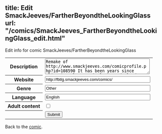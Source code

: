title: Edit SmackJeeves/FartherBeyondtheLookingGlass
url: "/comics/SmackJeeves_FartherBeyondtheLookingGlass_edit.html"
---
Edit info for comic SmackJeeves/FartherBeyondtheLookingGlass

<form name="comic" action="http://gaepostmail.appspot.com/comic/" method="post">
<table class="comicinfo">
<tr>
<th>Description</th><td><textarea name="description" cols="40" rows="3">Remake of http://www.smackjeeves.com/comicprofile.php?id=108590 It has been years since Alistair's last arrival to Wonderland. Stuck within the walls of the mental hospital, Alistair had enough of life. When he had returned back to the world he once knew and loved, everything changed. Alistair's wonderful world is now his biggest nightmare.</textarea></td>
</tr>
<tr>
<th>Website</th><td><input type="text" name="url" value="http://fbtlg.smackjeeves.com/comics/" size="40"/></td>
</tr>
<tr>
<th>Genre</th><td><input type="text" name="genre" value="Other" size="40"/></td>
</tr>
<tr>
<th>Language</th><td><input type="text" name="language" value="English" size="40"/></td>
</tr>
<tr>
<th>Adult content</th><td><input type="checkbox" name="adult" value="adult" /></td>
</tr>
<tr>
<th></th><td>
<input type="hidden" name="comic" value="SmackJeeves_FartherBeyondtheLookingGlass" />
<input type="submit" name="submit" value="Submit" />
</td>
</tr>
</table>
</form>

Back to the [comic](SmackJeeves_FartherBeyondtheLookingGlass.html).
